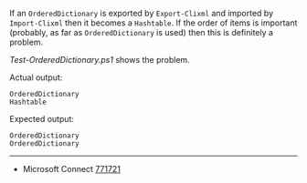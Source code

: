 
If an `OrderedDictionary` is exported by `Export-Clixml` and imported by
`Import-Clixml` then it becomes a `Hashtable`. If the order of items is
important (probably, as far as `OrderedDictionary` is used) then this is
definitely a problem.

*Test-OrderedDictionary.ps1* shows the problem.

Actual output:

    OrderedDictionary
    Hashtable

Expected output:

    OrderedDictionary
    OrderedDictionary

---

- Microsoft Connect [771721](https://connect.microsoft.com/PowerShell/Feedback/Details/771721)
